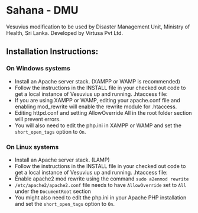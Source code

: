 # Sahana - DMU


Vesuvius modification to be used by Disaster Management Unit, Ministry of Health, Sri Lanka. Developed by Virtusa Pvt Ltd.

## Installation Instructions:

### On Windows systems
- Install an Apache server stack. (XAMPP or WAMP is recommended)
- Follow the instructions in the INSTALL file in your checked out code to get a local instance of Vesuvius up and running.
.htaccess file:
- If you are using XAMPP or WAMP, editing your apache.conf file and enabling mod_rewrite will enable the rewrite module for .htaccess.
- Editing httpd.conf and setting AllowOverride All in the root folder section will prevent errors.
- You will also need to edit the php.ini in XAMPP or WAMP and set the ```short_open_tags``` option to ```On```. 

### On Linux systems

- Install an Apache server stack. (LAMP)
- Follow the instructions in the INSTALL file in your checked out code to get a local instance of Vesuvius up and running.
.htaccess file:
- Enable apache2 mod rewrite using the command ```sudo a2enmod rewrite```
- ```/etc/apache2/apache2.conf``` file needs to have ```AllowOverride``` set to ```All``` under the ```DocumentRoot``` section
- You might also need to edit the php.ini in your Apache PHP installation and set the ```short_open_tags``` option to ```On```. 
